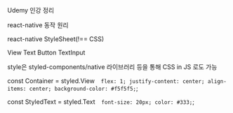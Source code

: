 Udemy 인강 정리

react-native 동작 원리

react-native StyleSheet(!== CSS)

View
Text
Button
TextInput

style은 styled-components/native 라이브러리 등을 통해 CSS in JS 로도 가능

const Container = styled.View`  flex: 1;
  justify-content: center;
  align-items: center;
  background-color: #f5f5f5;`;

const StyledText = styled.Text`  font-size: 20px;
  color: #333;`;
